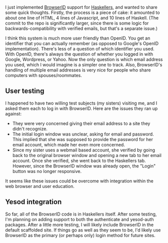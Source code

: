 I just implemented [BrowserID](http://browserid.org/) support for [Haskellers](http://www.haskellers.com/), and wanted to share some quick thoughts. Firstly, the process is a piece of cake: it amounted to about one line of HTML, 4 lines of Javascript, and 10 lines of Haskell. (The commit to the repo is significantly larger, since there is some logic for backwards-compatibility with verified emails, but that's a separate issue.)

I think this system is much more user friendly than OpenID. You get an identifier that you can actually remember (as opposed to Google's OpenID implementation). There's less of a question of which identifier you used. With OpenID, there's always the question of whether you logged in with Google, Wordpress, or Yahoo. Now the only question is which email address you used, which I would imagine is a simpler one to track. Also, BrowserID's handling of multiple email addresses is very nice for people who share computers with spouses/roommates.

## User testing

I happened to have two willing test subjects (my sisters) visiting me, and I asked them each to log in with BrowserID. Here are the issues they ran up against:

* They were very concerned giving their email address to a site they didn't recognize.
* The initial login window was unclear, asking for email and password. This implied that she was supposed to provide the password for her email account, which made her even more concerned.
* Since my sister uses a webmail based account, she verified by going back to the original browser window and opening a new tab to her email account. Once she verified, she went back to the Haskellers tab. However, since the BrowserID window was already open, the "Login" button was no longer responsive.

It seems like these issues could be overcome with integration within the web browser and user education.

## Yesod integration

So far, all of the BrowserID code is in Haskellers itself. After some testing, I'm planning on adding support to both the authenticate and yesod-auth packages. After a little more testing, I will likely include BrowserID in the default scaffolded site. If things go as well as they seem to be, I'd likely use BrowserID as the primary (or perhaps only) login method for future sites.